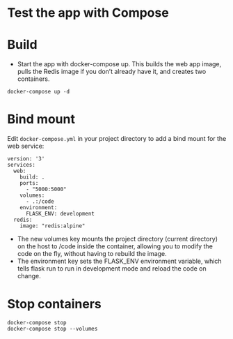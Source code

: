 # Test the app with Compose
# Build 
- Start the app with docker-compose up. This builds the web app image, pulls the Redis image if you don’t already have it, and creates two containers.
```
docker-compose up -d
```
# Bind mount
Edit `docker-compose.yml` in your project directory to add a bind mount for the web service:
```
version: '3'
services:
  web:
    build: .
    ports:
      - "5000:5000"
    volumes:
      - .:/code
    environment:
      FLASK_ENV: development
  redis:
    image: "redis:alpine"
```
- The new volumes key mounts the project directory (current directory) on the host to /code inside the container, allowing you to modify the code on the fly, without having to rebuild the image. 
- The environment key sets the FLASK_ENV environment variable, which tells flask run to run in development mode and reload the code on change.

# Stop containers
```
docker-compose stop
docker-compose stop --volumes
```
